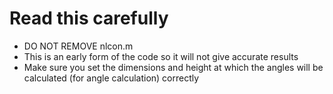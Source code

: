 # Read this carefully

- DO NOT REMOVE nlcon.m
- This is an early form of the code so it will not give accurate results
- Make sure you set the dimensions and height at which the angles will be calculated (for angle calculation) correctly
